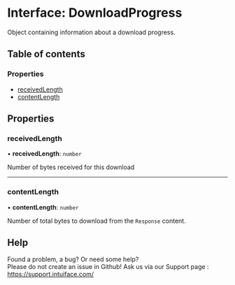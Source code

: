 # Interface: DownloadProgress

Object containing information about a download progress.

## Table of contents

### Properties

- [receivedLength](DownloadProgress.md#receivedlength)
- [contentLength](DownloadProgress.md#contentlength)

## Properties

### receivedLength

• **receivedLength**: `number`

Number of bytes received for this download

___

### contentLength

• **contentLength**: `number`

Number of total bytes to download from the `Response` content.


## Help
Found a problem, a bug? Or need some help?  
Please do not create an issue in Github! Ask us via our Support page : https://support.intuiface.com/